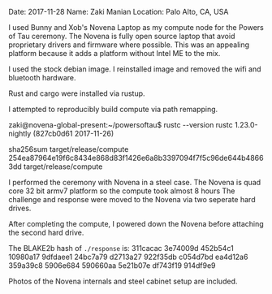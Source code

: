 
Date: 2017-11-28
Name: Zaki Manian
Location: Palo Alto, CA, USA

I used Bunny and Xob's Novena Laptop as my compute node for the Powers of Tau ceremony. The Novena is fully open source laptop that avoid proprietary drivers and firmware where possible. This was an appealing platform because it adds a platform without Intel ME to the mix.

I used the stock debian image. I reinstalled image and removed the wifi and bluetooth hardware.

Rust and cargo were installed via rustup.

I attempted to reproducibly build compute via path remapping.

zaki@novena-global-present:~/powersoftau$ rustc --version
rustc 1.23.0-nightly (827cb0d61 2017-11-26)

sha256sum target/release/compute
254ea87964e19f6c8434e868d83f1426e6a8b3397094f7f5c96de644b48663dd  target/release/compute

I performed the ceremony with Novena in a steel case. The Novena is quad core 32 bit armv7 platform so the compute took almost 8 hours The challenge and response were moved to the Novena via two seperate hard drives.

After completing the compute, I powered down the Novena before attaching the second hard drive.

The BLAKE2b hash of `./response` is:
	311cacac 3e74009d 452b54c1 10980a17 
	9dfdaee1 24bc7a79 d2713a27 922f35db 
	c054d7bd ea4d12a6 359a39c8 5906e684 
	590660aa 5e21b07e df743f19 914df9e9 

Photos of the Novena internals and steel cabinet setup are included.

